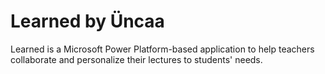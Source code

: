 # Learned by Üncaa
Learned is a Microsoft Power Platform-based application to help teachers collaborate and personalize their lectures to students' needs.
